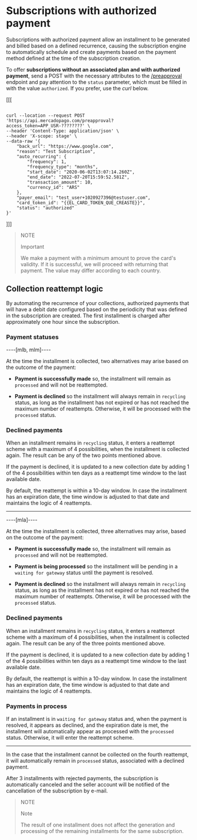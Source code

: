 # Subscriptions with authorized payment

Subscriptions with authorized payment allow an installment to be generated and billed based on a defined recurrence, causing the subscription engine to automatically schedule and create payments based on the payment method defined at the time of the subscription creation.

To offer **subscriptions without an associated plan and with authorized payment**, send a POST with the necessary attributes to the [/preapproval](/developers/en/reference/subscriptions/_preapproval/post) endpoint and pay attention to the `status` parameter, which must be filled in with the value `authorized`. If you prefer, use the _curl_ below.

[[[
```curl

curl --location --request POST 'https://api.mercadopago.com/preapproval?access_token=APP_USR-????????' \
--header 'Content-Type: application/json' \
--header 'X-scope: stage' \
--data-raw '{
    "back_url": "https://www.google.com",
    "reason": "Test Subscription",
    "auto_recurring": {
        "frequency": 1,
        "frequency_type": "months",
        "start_date": "2020-06-02T13:07:14.260Z",
        "end_date": "2022-07-20T15:59:52.581Z",
        "transaction_amount": 10,
        "currency_id": "ARS"
    },
    "payer_email": "test_user+1020927396@testuser.com",
    "card_token_id": "{{EL_CARD_TOKEN_QUE_CREASTE}}",
    "status": "authorized"
}'
```
]]]

> NOTE
>
> Important
>
> We make a payment with a minimum amount to prove the card's validity. If it is successful, we will proceed with returning that payment. The value may differ according to each country.

## Collection reattempt logic

By automating the recurrence of your collections, authorized payments that will have a debit date configured based on the periodicity that was defined in the subscription are created. The first installment is charged after approximately one hour since the subscription.

### Payment statuses

----[mlb, mlm]----

At the time the installment is collected, two alternatives may arise based on the outcome of the payment:

* __Payment is successfully made__ so, the installment will remain as `processed` and will not be reattempted. 

* __Payment is declined__ so the installment will always remain in `recycling` status,  as long as the installment has not expired or has not reached the maximum number of reattempts. Otherwise, it will be processed with the `processed` status.

### Declined payments

When an installment remains in `recycling` status, it enters a reattempt scheme with a maximum of 4 possibilities, when the installment is collected again. The result can be any of the two points mentioned above. 

If the payment is declined, it is updated to a new collection date by adding 1 of the 4 possibilities within ten days as a reattempt time window to the last available date.

By default, the reattempt is within a 10-day window. In case the installment has an expiration date, the time window is adjusted to that date and maintains the logic of 4 reattempts.

------------

----[mla]----

At the time the installment is collected, three alternatives may arise, based on the outcome of the payment:

* __Payment is successfully made__ so, the installment will remain as `processed` and will not be reattempted. 

* __Payment is being processed__ so the installment will be pending in a `waiting for gateway` status until the payment is resolved.

* __Payment is declined__ so the installment will always remain in `recycling` status,  as long as the installment has not expired or has not reached the maximum number of reattempts. Otherwise, it will be processed with the `processed` status.

### Declined payments

When an installment remains in `recycling` status, it enters a reattempt scheme with a maximum of 4 possibilities, when the installment is collected again. The result can be any of the three points mentioned above. 

If the payment is declined, it is updated to a new collection date by adding 1 of the 4 possibilities within ten days as a reattempt time window to the last available date.

By default, the reattempt is within a 10-day window. In case the installment has an expiration date, the time window is adjusted to that date and maintains the logic of 4 reattempts.

### Payments in process

If an installment is in `waiting for gateway` status and, when the payment is resolved, it appears as declined, and the expiration date is met, the installment will automatically appear as processed with the `processed` status. Otherwise, it will enter the reattempt scheme.

------------

In the case that the installment cannot be collected on the fourth reattempt, it will automatically remain in `processed` status, associated with a declined payment.

After 3 installments with rejected payments, the subscription is automatically canceled and the seller account will be notified of the cancellation of the subscription by e-mail.

> NOTE
> 
> Note
> 
> The result of one installment does not affect the generation and processing of the remaining installments for the same subscription.
